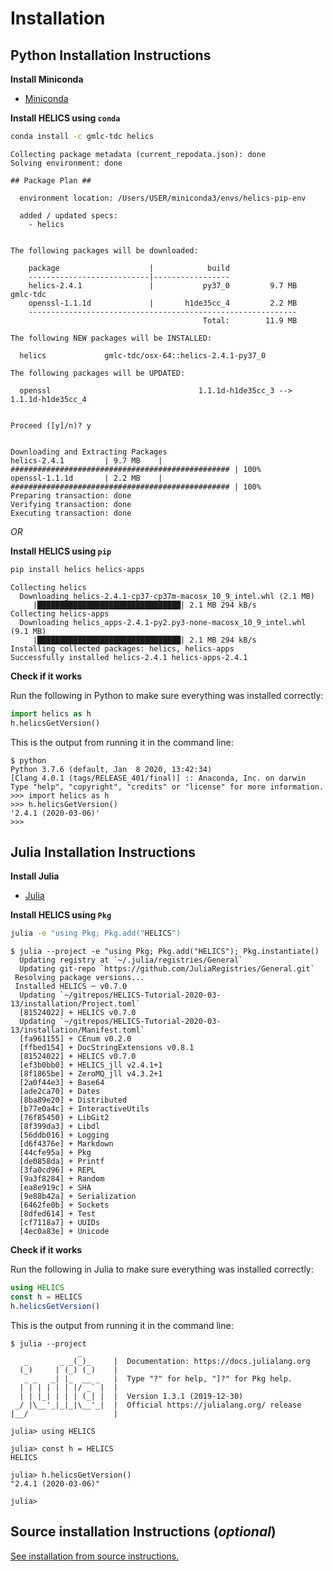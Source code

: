 # Installation

## Python Installation Instructions

**Install Miniconda**

- [Miniconda](https://docs.conda.io/en/latest/miniconda.html)

**Install HELICS using `conda`**

```bash
conda install -c gmlc-tdc helics
```

```
Collecting package metadata (current_repodata.json): done
Solving environment: done

## Package Plan ##

  environment location: /Users/USER/miniconda3/envs/helics-pip-env

  added / updated specs:
    - helics


The following packages will be downloaded:

    package                    |            build
    ---------------------------|-----------------
    helics-2.4.1               |           py37_0         9.7 MB  gmlc-tdc
    openssl-1.1.1d             |       h1de35cc_4         2.2 MB
    ------------------------------------------------------------
                                           Total:        11.9 MB

The following NEW packages will be INSTALLED:

  helics             gmlc-tdc/osx-64::helics-2.4.1-py37_0

The following packages will be UPDATED:

  openssl                                 1.1.1d-h1de35cc_3 --> 1.1.1d-h1de35cc_4


Proceed ([y]/n)? y


Downloading and Extracting Packages
helics-2.4.1         | 9.7 MB    | ################################################# | 100%
openssl-1.1.1d       | 2.2 MB    | ################################################# | 100%
Preparing transaction: done
Verifying transaction: done
Executing transaction: done
```

_OR_

**Install HELICS using `pip`**

```bash
pip install helics helics-apps
```

```
Collecting helics
  Downloading helics-2.4.1-cp37-cp37m-macosx_10_9_intel.whl (2.1 MB)
     |████████████████████████████████| 2.1 MB 294 kB/s
Collecting helics-apps
  Downloading helics_apps-2.4.1-py2.py3-none-macosx_10_9_intel.whl (9.1 MB)
     |████████████████████████████████| 2.1 MB 294 kB/s
Installing collected packages: helics, helics-apps
Successfully installed helics-2.4.1 helics-apps-2.4.1
```

**Check if it works**

Run the following in Python to make sure everything was installed correctly:

```python
import helics as h
h.helicsGetVersion()
```

This is the output from running it in the command line:

```
$ python
Python 3.7.6 (default, Jan  8 2020, 13:42:34)
[Clang 4.0.1 (tags/RELEASE_401/final)] :: Anaconda, Inc. on darwin
Type "help", "copyright", "credits" or "license" for more information.
>>> import helics as h
>>> h.helicsGetVersion()
'2.4.1 (2020-03-06)'
>>>
```

## Julia Installation Instructions

**Install Julia**

- [Julia](https://julialang.org/downloads/)

**Install HELICS using `Pkg`**

```bash
julia -e "using Pkg; Pkg.add("HELICS")
```

```
$ julia --project -e "using Pkg; Pkg.add("HELICS"); Pkg.instantiate()
  Updating registry at `~/.julia/registries/General`
  Updating git-repo `https://github.com/JuliaRegistries/General.git`
 Resolving package versions...
 Installed HELICS ─ v0.7.0
  Updating `~/gitrepos/HELICS-Tutorial-2020-03-13/installation/Project.toml`
  [81524022] + HELICS v0.7.0
  Updating `~/gitrepos/HELICS-Tutorial-2020-03-13/installation/Manifest.toml`
  [fa961155] + CEnum v0.2.0
  [ffbed154] + DocStringExtensions v0.8.1
  [81524022] + HELICS v0.7.0
  [ef3b0bb0] + HELICS_jll v2.4.1+1
  [8f1865be] + ZeroMQ_jll v4.3.2+1
  [2a0f44e3] + Base64
  [ade2ca70] + Dates
  [8ba89e20] + Distributed
  [b77e0a4c] + InteractiveUtils
  [76f85450] + LibGit2
  [8f399da3] + Libdl
  [56ddb016] + Logging
  [d6f4376e] + Markdown
  [44cfe95a] + Pkg
  [de0858da] + Printf
  [3fa0cd96] + REPL
  [9a3f8284] + Random
  [ea8e919c] + SHA
  [9e88b42a] + Serialization
  [6462fe0b] + Sockets
  [8dfed614] + Test
  [cf7118a7] + UUIDs
  [4ec0a83e] + Unicode
```

**Check if it works**

Run the following in Julia to make sure everything was installed correctly:

```julia
using HELICS
const h = HELICS
h.helicsGetVersion()
```

This is the output from running it in the command line:

```
$ julia --project
               _
   _       _ _(_)_     |  Documentation: https://docs.julialang.org
  (_)     | (_) (_)    |
   _ _   _| |_  __ _   |  Type "?" for help, "]?" for Pkg help.
  | | | | | | |/ _` |  |
  | | |_| | | | (_| |  |  Version 1.3.1 (2019-12-30)
 _/ |\__'_|_|_|\__'_|  |  Official https://julialang.org/ release
|__/                   |

julia> using HELICS

julia> const h = HELICS
HELICS

julia> h.helicsGetVersion()
"2.4.1 (2020-03-06)"

julia>
```

## Source installation Instructions (_optional_)

[See installation from source instructions.](https://helics.readthedocs.io/en/latest/installation/index.html#os-specific-installation-from-source)
